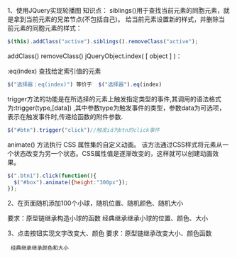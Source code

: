 1、使用JQuery实现轮播图
知识点：
siblings()用于查找当前元素的同胞元素，就是拿到当前元素的兄弟节点(不包括自己)。
给当前元素设置新的样式，并删除当前元素的同胞元素的样式：
```javascript
$(this).addClass("active").siblings().removeClass("active");
```
addClass()
removeClass()
jQueryObject.index( [ object ] )：

:eq(index) 查找给定索引值的元素
```javascript
$("选择器：eq(index)") 等价于  $("选择器").eq(index)  
```

trigger方法的功能是在所选择的元素上触发指定类型的事件,其调用的语法格式为:trigger(type,[data]) ,其中参数type为触发事件的类型，参数data为可选项，表示在触发事件时,传递给函数的附件参数.

```javascript
$("#btn").trigger("click")//触发id为btn的click事件
```
animate() 方法执行 CSS 属性集的自定义动画。
该方法通过CSS样式将元素从一个状态改变为另一个状态。CSS属性值是逐渐改变的，这样就可以创建动画效果。
```javascript
$(".btn1").click(function(){
  $("#box").animate({height:"300px"});
});
```

2、在页面随机添加100个小球，随机位置、随机颜色、随机大小

要求：原型链继承构造小球的函数
     经典继承继承小球的位置、颜色、大小

3、点击按钮实现文字改变大、颜色
要求：原型链继承改变大小、颜色函数

     经典继承继承颜色和大小
